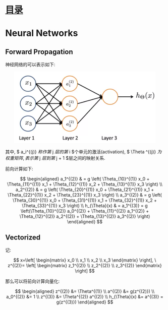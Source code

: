 # [目录](../README.md)

# Neural Networks

## Forward Propagation

神经网络的可以表示如下:

<div align=center><img width="450" src="figure/1.png" alt=" "/></div>

其中, $ a_i^{(j)} $称作第$ j $层的第$ i $个单元的激活(activation),
$ \Theta ^{(j)} $为权重矩阵, 表示第$ j $层到第$ j + 1 $层之间的映射关系.

前向计算如下:

$$
\begin{aligned}
a_1^{(2)} & = g \left( \Theta_{10}^{(1)} x_0 + \Theta_{11}^{(1)} x_1 +
              \Theta_{12}^{(1)} x_2 + \Theta_{13}^{(1)} x_3 \right) \\
a_2^{(2)} & = g \left( \Theta_{20}^{(1)} x_0 + \Theta_{21}^{(1)} x_1 +
              \Theta_{22}^{(1)} x_2 + \Theta_{23}^{(1)} x_3 \right) \\
a_3^{(2)} & = g \left( \Theta_{30}^{(1)} x_0 + \Theta_{31}^{(1)} x_1 +
              \Theta_{32}^{(1)} x_2 + \Theta_{33}^{(1)} x_3 \right) \\
h_{\Theta}(x) & = a_1^{(3)} = g \left(\Theta_{10}^{(2)} a_0^{(2)} +
              \Theta_{11}^{(2)} a_1^{(2)} + \Theta_{12}^{(2)} a_2^{(2)}
              + \Theta_{13}^{(2)} a_3^{(2)} \right)
\end{aligned}
$$

## Vectorized

记:

$$
x=\left[ \begin{matrix} x_0 \\ x_1 \\ x_2 \\ x_3 \end{matrix} \right],
\ z^{(2)}= \left[ \begin{matrix} z_1^{(2)} \\ z_2^{(2)} \\ z_3^{(2)}
                  \end{matrix} \right]
$$

那么可以将前向计算向量化:

$$
\begin{aligned}
z^{(2)} &= \Theta^{(1)} \\
a^{(2)} &= g(z^{(2)}) \\
a_0^{(2)} &= 1 \\
z^{(3)} &= \Theta^{(2)} a^{(2)} \\
h_{\Theta}(x) &= a^{(3)} = g(z^{(3)})
\end{aligned}
$$
